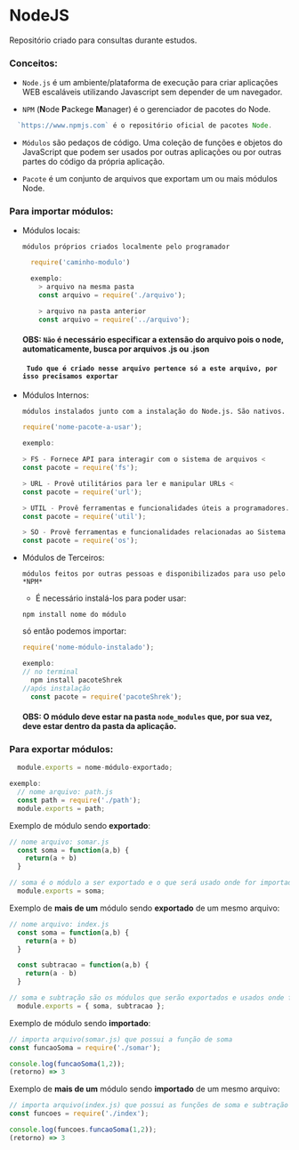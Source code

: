 # NodeJS
 Repositório criado para consultas durante estudos.

### Conceitos:
* `Node.js` é um ambiente/plataforma de execução para criar aplicações WEB escaláveis utilizando Javascript sem depender de um navegador.

* `NPM` (**N**ode **P**ackege **M**anager) é o gerenciador de pacotes do Node.
```javascript
  `https://www.npmjs.com` é o repositório oficial de pacotes Node.
```

* `Módulos` são pedaços de código. Uma coleção de funções e objetos do JavaScript que podem ser usados por outras aplicações ou por outras partes do código da própria aplicação.

* `Pacote` é um conjunto de arquivos que exportam um ou mais módulos Node.


### Para importar módulos: 
  * Módulos locais:

    `módulos próprios criados localmente pelo programador`
    ```javascript
      require('caminho-modulo')

      exemplo: 
        > arquivo na mesma pasta
        const arquivo = require('./arquivo');

        > arquivo na pasta anterior
        const arquivo = require('../arquivo');
    ```
    #### OBS: `Não` é necessário especificar a extensão do arquivo pois o node, automaticamente, busca por arquivos **.js** ou **.json**
    #### ` Tudo que é criado nesse arquivo pertence só a este arquivo, por isso precisamos exportar`

  * Módulos Internos:

    `módulos instalados junto com a instalação do Node.js. São nativos.`
      ```javascript
    require('nome-pacote-a-usar');

    exemplo:

      > FS - Fornece API para interagir com o sistema de arquivos <
      const pacote = require('fs');

      > URL - Provê utilitários para ler e manipular URLs <
      const pacote = require('url');

      > UTIL - Provê ferramentas e funcionalidades úteis a programadores. < 
      const pacote = require('util');

      > SO - Provê ferramentas e funcionalidades relacionadas ao Sistema Operacional <
      const pacote = require('os');
    ```
  
  * Módulos de Terceiros:

    `módulos feitos por outras pessoas e disponibilizados para uso pelo *NPM*`
    * É necessário instalá-los para poder usar:
    ```
    npm install nome do módulo
    ```
    só então podemos importar:
    ```javascript
    require('nome-módulo-instalado');

    exemplo:
    // no terminal
      npm install pacoteShrek
    //após instalação
      const pacote = require('pacoteShrek');
    ```

    #### OBS: O módulo deve estar na pasta `node_modules` que, por sua vez, deve estar dentro da pasta da aplicação.

### Para exportar módulos:
```javascript
  module.exports = nome-módulo-exportado;

exemplo:
  // nome arquivo: path.js
  const path = require('./path');
  module.exports = path;
```

Exemplo de módulo sendo **exportado**:
```javascript
// nome arquivo: somar.js
  const soma = function(a,b) {
    return(a + b)
  }

// soma é o módulo a ser exportado e o que será usado onde for importado
  module.exports = soma;
```

Exemplo de **mais de um** módulo sendo **exportado** de um mesmo arquivo:
```javascript
// nome arquivo: index.js
  const soma = function(a,b) {
    return(a + b)
  }

  const subtracao = function(a,b) {
    return(a - b)
  }

// soma e subtração são os módulos que serão exportados e usados onde forem importados
  module.exports = { soma, subtracao };
```

Exemplo de módulo sendo **importado**:
```javascript
// importa arquivo(somar.js) que possui a função de soma
const funcaoSoma = require('./somar');

console.log(funcaoSoma(1,2));
(retorno) => 3
```

Exemplo de **mais de um** módulo sendo **importado** de um mesmo arquivo:
```javascript
// importa arquivo(index.js) que possui as funções de soma e subtração
const funcoes = require('./index');

console.log(funcoes.funcaoSoma(1,2));
(retorno) => 3
```

<!-- ###  Determina o caminho do diretório do módulo:
```javascript
const path = require('./path');

path.dirname('usr/share/gnome');

(retorno) => 'usr/share/'
```
### Passa conjunto de nomes pra gerar um caminho para o módulo:
```javascript
const path = require('./path');
path.resolve( 'usr', 'share', 'gnome');

(retorno) => '/home/usuario/pasta-arquivo/nome-arquivo/usr/share/gnome'
```

### Passa conjunto de nomes e junta pra gerar um caminho a artir da raíz (/):
```javascript
const path = require('./path');
path.resolve( '/', 'usr', 'share', 'gnome');

(retorno) => '/usr/share/gnome'
``` -->